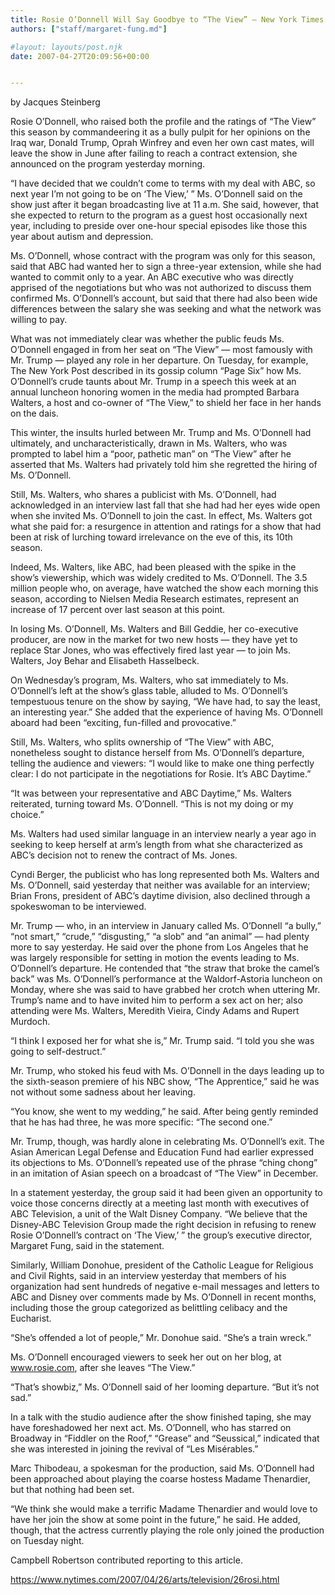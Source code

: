 ```yaml
---
title: Rosie O’Donnell Will Say Goodbye to “The View” – New York Times
authors: ["staff/margaret-fung.md"]

#layout: layouts/post.njk
date: 2007-04-27T20:09:56+00:00


---
```


by Jacques Steinberg

Rosie O’Donnell, who raised both the profile and the ratings of “The View” this season by commandeering it as a bully pulpit for her opinions on the Iraq war, Donald Trump, Oprah Winfrey and even her own cast mates, will leave the show in June after failing to reach a contract extension, she announced on the program yesterday morning.

“I have decided that we couldn’t come to terms with my deal with ABC, so next year I’m not going to be on ‘The View,’ ” Ms. O’Donnell said on the show just after it began broadcasting live at 11 a.m. She said, however, that she expected to return to the program as a guest host occasionally next year, including to preside over one-hour special episodes like those this year about autism and depression.

Ms. O’Donnell, whose contract with the program was only for this season, said that ABC had wanted her to sign a three-year extension, while she had wanted to commit only to a year. An ABC executive who was directly apprised of the negotiations but who was not authorized to discuss them confirmed Ms. O’Donnell’s account, but said that there had also been wide differences between the salary she was seeking and what the network was willing to pay.

What was not immediately clear was whether the public feuds Ms. O’Donnell engaged in from her seat on “The View” — most famously with Mr. Trump — played any role in her departure. On Tuesday, for example, The New York Post described in its gossip column “Page Six” how Ms. O’Donnell’s crude taunts about Mr. Trump in a speech this week at an annual luncheon honoring women in the media had prompted Barbara Walters, a host and co-owner of “The View,” to shield her face in her hands on the dais.

This winter, the insults hurled between Mr. Trump and Ms. O’Donnell had ultimately, and uncharacteristically, drawn in Ms. Walters, who was prompted to label him a “poor, pathetic man” on “The View” after he asserted that Ms. Walters had privately told him she regretted the hiring of Ms. O’Donnell.

Still, Ms. Walters, who shares a publicist with Ms. O’Donnell, had acknowledged in an interview last fall that she had had her eyes wide open when she invited Ms. O’Donnell to join the cast. In effect, Ms. Walters got what she paid for: a resurgence in attention and ratings for a show that had been at risk of lurching toward irrelevance on the eve of this, its 10th season.

Indeed, Ms. Walters, like ABC, had been pleased with the spike in the show’s viewership, which was widely credited to Ms. O’Donnell. The 3.5 million people who, on average, have watched the show each morning this season, according to Nielsen Media Research estimates, represent an increase of 17 percent over last season at this point.

In losing Ms. O’Donnell, Ms. Walters and Bill Geddie, her co-executive producer, are now in the market for two new hosts — they have yet to replace Star Jones, who was effectively fired last year — to join Ms. Walters, Joy Behar and Elisabeth Hasselbeck.

On Wednesday’s program, Ms. Walters, who sat immediately to Ms. O’Donnell’s left at the show’s glass table, alluded to Ms. O’Donnell’s tempestuous tenure on the show by saying, “We have had, to say the least, an interesting year.” She added that the experience of having Ms. O’Donnell aboard had been “exciting, fun-filled and provocative.”

Still, Ms. Walters, who splits ownership of “The View” with ABC, nonetheless sought to distance herself from Ms. O’Donnell’s departure, telling the audience and viewers: “I would like to make one thing perfectly clear: I do not participate in the negotiations for Rosie. It’s ABC Daytime.”

“It was between your representative and ABC Daytime,” Ms. Walters reiterated, turning toward Ms. O’Donnell. “This is not my doing or my choice.”

Ms. Walters had used similar language in an interview nearly a year ago in seeking to keep herself at arm’s length from what she characterized as ABC’s decision not to renew the contract of Ms. Jones.

Cyndi Berger, the publicist who has long represented both Ms. Walters and Ms. O’Donnell, said yesterday that neither was available for an interview; Brian Frons, president of ABC’s daytime division, also declined through a spokeswoman to be interviewed.

Mr. Trump — who, in an interview in January called Ms. O’Donnell “a bully,” “not smart,” “crude,” “disgusting,” “a slob” and “an animal” — had plenty more to say yesterday. He said over the phone from Los Angeles that he was largely responsible for setting in motion the events leading to Ms. O’Donnell’s departure. He contended that “the straw that broke the camel’s back” was Ms. O’Donnell’s performance at the Waldorf-Astoria luncheon on Monday, where she was said to have grabbed her crotch when uttering Mr. Trump’s name and to have invited him to perform a sex act on her; also attending were Ms. Walters, Meredith Vieira, Cindy Adams and Rupert Murdoch.

“I think I exposed her for what she is,” Mr. Trump said. “I told you she was going to self-destruct.”

Mr. Trump, who stoked his feud with Ms. O’Donnell in the days leading up to the sixth-season premiere of his NBC show, “The Apprentice,” said he was not without some sadness about her leaving.

“You know, she went to my wedding,” he said. After being gently reminded that he has had three, he was more specific: “The second one.”

Mr. Trump, though, was hardly alone in celebrating Ms. O’Donnell’s exit. The Asian American Legal Defense and Education Fund had earlier expressed its objections to Ms. O’Donnell’s repeated use of the phrase “ching chong” in an imitation of Asian speech on a broadcast of “The View” in December.

In a statement yesterday, the group said it had been given an opportunity to voice those concerns directly at a meeting last month with executives of ABC Television, a unit of the Walt Disney Company. “We believe that the Disney-ABC Television Group made the right decision in refusing to renew Rosie O’Donnell’s contract on ‘The View,’ ” the group’s executive director, Margaret Fung, said in the statement.

Similarly, William Donohue, president of the Catholic League for Religious and Civil Rights, said in an interview yesterday that members of his organization had sent hundreds of negative e-mail messages and letters to ABC and Disney over comments made by Ms. O’Donnell in recent months, including those the group categorized as belittling celibacy and the Eucharist.

“She’s offended a lot of people,” Mr. Donohue said. “She’s a train wreck.”

Ms. O’Donnell encouraged viewers to seek her out on her blog, at www.rosie.com, after she leaves “The View.”

“That’s showbiz,” Ms. O’Donnell said of her looming departure. “But it’s not sad.”

In a talk with the studio audience after the show finished taping, she may have foreshadowed her next act. Ms. O’Donnell, who has starred on Broadway in “Fiddler on the Roof,” “Grease” and “Seussical,” indicated that she was interested in joining the revival of “Les Misérables.”

Marc Thibodeau, a spokesman for the production, said Ms. O’Donnell had been approached about playing the coarse hostess Madame Thenardier, but that nothing had been set.

“We think she would make a terrific Madame Thenardier and would love to have her join the show at some point in the future,” he said. He added, though, that the actress currently playing the role only joined the production on Tuesday night.

Campbell Robertson contributed reporting to this article.

<https://www.nytimes.com/2007/04/26/arts/television/26rosi.html>
